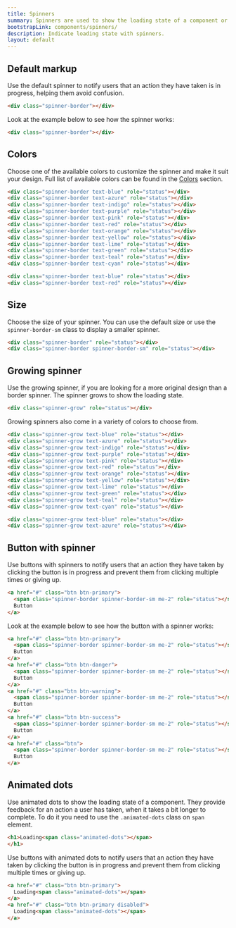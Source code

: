 ```yaml
---
title: Spinners
summary: Spinners are used to show the loading state of a component or page. They provide feedback for an action a user has taken, when it takes a bit longer to complete.
bootstrapLink: components/spinners/
description: Indicate loading state with spinners.
layout: default
---
```


## Default markup

Use the default spinner to notify users that an action they have taken is in progress, helping them avoid confusion.

```html
<div class="spinner-border"></div>
```

Look at the example below to see how the spinner works:

```html example centered
<div class="spinner-border"></div>
```

## Colors

Choose one of the available colors to customize the spinner and make it suit your design. Full list of available colors can be found in the [Colors](/docs/ui/base/colors) section.

```html example centered separated
<div class="spinner-border text-blue" role="status"></div>
<div class="spinner-border text-azure" role="status"></div>
<div class="spinner-border text-indigo" role="status"></div>
<div class="spinner-border text-purple" role="status"></div>
<div class="spinner-border text-pink" role="status"></div>
<div class="spinner-border text-red" role="status"></div>
<div class="spinner-border text-orange" role="status"></div>
<div class="spinner-border text-yellow" role="status"></div>
<div class="spinner-border text-lime" role="status"></div>
<div class="spinner-border text-green" role="status"></div>
<div class="spinner-border text-teal" role="status"></div>
<div class="spinner-border text-cyan" role="status"></div>
```

```html
<div class="spinner-border text-blue" role="status"></div>
<div class="spinner-border text-red" role="status"></div>
```

## Size

Choose the size of your spinner. You can use the default size or use the `spinner-border-sm` class to display a smaller spinner.

```html example centered separated
<div class="spinner-border" role="status"></div>
<div class="spinner-border spinner-border-sm" role="status"></div>
```

## Growing spinner

Use the growing spinner, if you are looking for a more original design than a border spinner. The spinner grows to show the loading state.

```html example centered
<div class="spinner-grow" role="status"></div>
```

Growing spinners also come in a variety of colors to choose from.

```html example centered separated
<div class="spinner-grow text-blue" role="status"></div>
<div class="spinner-grow text-azure" role="status"></div>
<div class="spinner-grow text-indigo" role="status"></div>
<div class="spinner-grow text-purple" role="status"></div>
<div class="spinner-grow text-pink" role="status"></div>
<div class="spinner-grow text-red" role="status"></div>
<div class="spinner-grow text-orange" role="status"></div>
<div class="spinner-grow text-yellow" role="status"></div>
<div class="spinner-grow text-lime" role="status"></div>
<div class="spinner-grow text-green" role="status"></div>
<div class="spinner-grow text-teal" role="status"></div>
<div class="spinner-grow text-cyan" role="status"></div>
```

```html
<div class="spinner-grow text-blue" role="status"></div>
<div class="spinner-grow text-azure" role="status"></div>
```

## Button with spinner

Use buttons with spinners to notify users that an action they have taken by clicking the button is in progress and prevent them from clicking multiple times or giving up.

```html
<a href="#" class="btn btn-primary">
  <span class="spinner-border spinner-border-sm me-2" role="status"></span>
  Button
</a>
```

Look at the example below to see how the button with a spinner works:

```html example centered separated code
<a href="#" class="btn btn-primary">
  <span class="spinner-border spinner-border-sm me-2" role="status"></span>
  Button
</a>
<a href="#" class="btn btn-danger">
  <span class="spinner-border spinner-border-sm me-2" role="status"></span>
  Button
</a>
<a href="#" class="btn btn-warning">
  <span class="spinner-border spinner-border-sm me-2" role="status"></span>
  Button
</a>
<a href="#" class="btn btn-success">
  <span class="spinner-border spinner-border-sm me-2" role="status"></span>
  Button
</a>
<a href="#" class="btn">
  <span class="spinner-border spinner-border-sm me-2" role="status"></span>
  Button
</a>
```

## Animated dots

Use animated dots to show the loading state of a component. They provide feedback for an action a user has taken, when it takes a bit longer to complete. To do it you need to use the `.animated-dots` class on `span` element.

```html example centered code
<h1>Loading<span class="animated-dots"></span>
</h1>
```

Use buttons with animated dots to notify users that an action they have taken by clicking the button is in progress and prevent them from clicking multiple times or giving up.

```html example centered separated
<a href="#" class="btn btn-primary">
  Loading<span class="animated-dots"></span>
</a>
<a href="#" class="btn btn-primary disabled">
  Loading<span class="animated-dots"></span>
</a>
```

